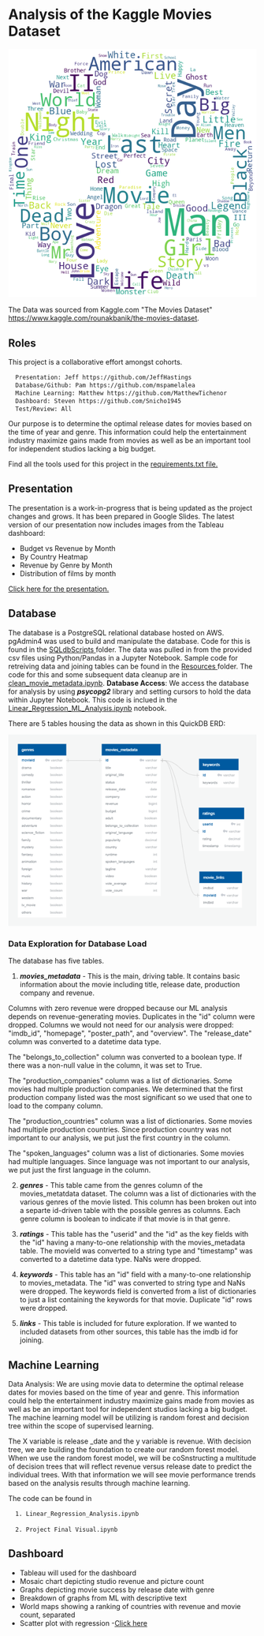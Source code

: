 # Analysis of the Kaggle Movies Dataset 
![](Images/wordCloud.png)

The Data was sourced from Kaggle.com "The Movies Dataset" https://www.kaggle.com/rounakbanik/the-movies-dataset.

## Roles
This project is a collaborative effort amongst cohorts.

      Presentation: Jeff https://github.com/JeffHastings
      Database/Github: Pam https://github.com/mspamelalea
      Machine Learning: Matthew https://github.com/MatthewTichenor
      Dashboard: Steven https://github.com/Snicho1945
      Test/Review: All

Our purpose is to determine the optimal release dates for movies based on the time of year and genre.
This information could help the entertainment industry maximize gains made from movies as well as be an important tool for independent studios lacking a big budget.

Find all the tools used for this project in the [requirements.txt file.](https://github.com/Snicho1945/Final_Project/blob/main/requirements.txt)

##  **Presentation** 
The presentation is a work-in-progress that is being updated as the project changes and grows. It has been prepared in Google Slides. The latest version of our presentation now includes images from the Tableau dashboard:
- Budget vs Revenue by Month
- By Country Heatmap
- Revenue by Genre by Month
- Distribution of films by month

[Click here for the presentation.](https://docs.google.com/presentation/d/1Hq-Y0TJ5y4ZmTBVe_Reaw9OvmiGiBZfVirvh4pVBBxY/edit?usp=sharing)

## **Database**
The database is a PostgreSQL relational database hosted on AWS. pgAdmin4 was used to build and manipulate the database. Code for this is found in the [SQLdbScripts ](https://github.com/Snicho1945/Final_Project/tree/main/SQLdbScripts)folder. The data was pulled in from the provided csv files using Python/Pandas in a Jupyter Notebook. Sample code for retreiving data and joining tables can be found in the [Resources ](https://github.com/Snicho1945/Final_Project/tree/main/Resources)folder. The code for this and some subsequent data cleanup are in [clean_movie_metadata.ipynb](https://github.com/Snicho1945/Final_Project/blob/main/clean_movie_metadata.ipynb). 
__Database Access__: We access the database for analysis by using ___psycopg2___ library and setting cursors to hold the data within Jupyter Notebook.  This code is inclued in the [Linear_Regression_ML_Analysis.ipynb](https://github.com/Snicho1945/Final_Project/blob/main/Linear_Regression_ML_Analysis.ipynb) notebook.
 
 There are 5 tables housing the data as shown in this QuickDB ERD:

![](Images/MoviesERD_5.PNG)

### Data Exploration for Database Load
The database has five tables.
1. ___movies_metadata___ - This is the main, driving table.  It contains basic information about the movie including title, release date, production company and revenue. 

Columns with zero revenue were dropped because our ML analysis depends on revenue-generating movies. Duplicates in the "id" column were dropped. Columns we would not need for our analysis were dropped: "imdb_id", "homepage", "poster_path", and "overview". The "release_date" column was converted to a datetime data type.

The "belongs_to_collection" column was converted to a boolean type. If there was a non-null value in the column, it was set to True.

The "production_companies" column was a list of dictionaries. Some movies had multiple production companies.  We determined that the first production company listed was the most significant so we used that one to load to the company column.

The "production_countries" column was a list of dictionaries.  Some movies had multiple production countries.  Since production country was not important to our analysis, we put just the first country in the column.

The "spoken_languages" column was a list of dictionaries.  Some movies had multiple languages.  Since language was not important to our analysis, we put just the first language in the column.

2. ___genres___ - This table came from the genres column of the movies_metatdata dataset.  The column was a list of dictionaries with the various genres of the movie listed.  This column has been broken out into a separte id-driven table with the possible genres as columns.  Each genre column is boolean to indicate if that movie is in that genre.

3. ___ratings___ - This table has the "userid" and the "id" as the key fields with the "id" having a many-to-one relationship with the movies_metadata table.  The movieId was converted to a string type and "timestamp" was converted to a datetime data type. NaNs were dropped.

4. ___keywords___ - This table has an "id" field with a many-to-one relationship to movies_metadata.  The "id" was converted to string type and NaNs were dropped.  The keywords field is converted from a list of dictionaries to just a list containing the keywords for that movie.  Duplicate "id" rows were dropped.

 5. ___links___ -  This table is included for future exploration.  If we wanted to included datasets from other sources, this table has the imdb id for joining.



## **Machine Learning** 

Data Analysis:  We are using movie data to determine the optimal release dates for movies based on the time of year and genre. This information could help the entertainment industry maximize gains made from movies as well as be an important tool for independent studios lacking a big budget. The machine learning model will be utilizing is random forest and decision tree within the scope of supervised learning. 

The X variable is release _date and the y variable is revenue. With decision tree, we are building the foundation to create our random forest model. When we use the random forest model, we will be coSnstructing a multitude of decision trees that will reflect revenue versus release date to predict the individual trees. With that information we will see movie performance trends based on the analysis results through machine learning.

The code can be found in 

      1. Linear_Regression_Analysis.ipynb
 
      2. Project Final Visual.ipynb


 ## **Dashboard** 
- Tableau will used for the dashboard 
- Mosaic chart depicting studio revenue and picture count
- Graphs depicting movie success by release date with genre
- Breakdown of graphs from ML with descriptive text
- World maps showing a ranking of countries with revenue and movie count, separated
- Scatter plot with regression
-[Click here](https://public.tableau.com/profile/steven.nichols#!/vizhome/Book1_16038559606670/CompanyRevenueandPictureCount)

